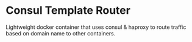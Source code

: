 # Consul Template Router
Lightweight docker container that uses consul &amp; haproxy to route traffic based on domain name to other containers.


